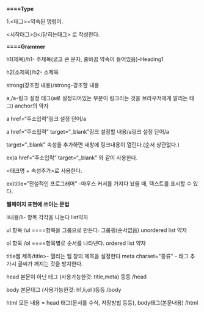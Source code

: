 <strong>====Type</strong>

1.<태그>=약속된 명령어.

<시작태그>()</닫히는태그> 로 작성한다.

<strong>====Grammer</strong>

h1(제목)/h1- 주제목(굵고 큰 문자, 줄바꿈 약속이 들어있음)-Heading1

h2(소제목)/h2- 소제목

strong(강조할 내용)/strong-강조할 내용

a,/a-링크 설정 태그(a로 설정되어있는 부분이 링크라는 것을 브라우저에게 알리는 태그) anchor의 약자

a href=“주소입력”링크 설정 단어/a

a href=“주소입력” target=“_blank”링크 설정할 내용/a링크 설정 단어/a

target=“_blank” 속성을 추가하면 새창에 링크내용이 열린다.(순서 상관없다.)

ex)a href=“주소입력” target=“_blank” 와 같이 사용한다.

<태크명 + 속성추가>로 사용한다.

ex)title=“전설적인 프로그래머” -마우스 커서를 가져다 놨을 때, 텍스트를 표시할 수 있다.
 
<strong>웹페이지 표현에 쓰이는 문법</strong>


li내용/li- 항목 각각을 나눈다 list약자

ul
항목
/ul  ====항복을 그룹으로 만든다. 
그룹핑(순서없음) unordered list 약자

ol
항목
/ol   ====항목별로 순서를 나타낸다.  ordered list 약자

title웹 제목/title>- 열리는 웹 창의 제목을 설정한다
meta charset="종류" - 태그 추가시 글씨가 깨지는 것을 방지한다.

head
본문이 아닌 태그  (사용가능한것: title,meta)  등등
/head

body
본문태그   (사용가능한것: h1,li,ol )등등
/body

html
모든 내용 = head 태그(문서를 수식, 저장방법 등등), body태그(본문내용)
/html
